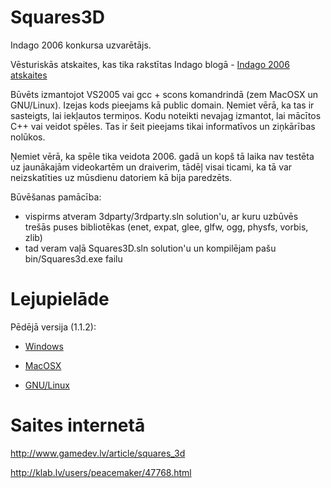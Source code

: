 Squares3D
=========

Indago 2006 konkursa uzvarētājs.

Vēsturiskās atskaites, kas tika rakstītas Indago blogā - [Indago 2006 atskaites][4]

Būvēts izmantojot VS2005 vai gcc + scons komandrindā (zem MacOSX un GNU/Linux). Izejas kods pieejams kā public domain. Ņemiet vērā, ka tas ir sasteigts, lai iekļautos termiņos. Kodu noteikti nevajag izmantot, lai mācītos C++ vai veidot spēles. Tas ir šeit pieejams tikai informatīvos un ziņkārības nolūkos.

Ņemiet vērā, ka spēle tika veidota 2006. gadā un kopš tā laika nav testēta uz jaunākajām videokartēm un draiverim, tādēļ visai ticami, ka tā var neizskatīties uz mūsdienu datoriem kā bija paredzēts.

Būvēšanas pamācība:

* vispirms atveram 3dparty/3rdparty.sln solution'u, ar kuru uzbūvēs trešās puses bibliotēkas (enet, expat, glee, glfw, ogg, physfs, vorbis, zlib)
* tad veram vaļā Squares3D.sln solution'u un kompilējam pašu bin/Squares3d.exe failu

Lejupielāde
===========

Pēdējā versija (1.1.2):

* [Windows][1]
* [MacOSX][2]
* [GNU/Linux][3]

  [1]: https://github.com/downloads/mmozeiko/Squares3D/Squares3D-1.1.2-Windows.exe
  [2]: https://github.com/downloads/mmozeiko/Squares3D/Squares3D-1.1.2-MacOSX.dmg
  [3]: https://github.com/downloads/mmozeiko/Squares3D/Squares3D-1.1.2-Linux.tar.gz
  [4]: https://github.com/mmozeiko/Squares3D/wiki/Indago-2006-atskaites

Saites internetā
================

http://www.gamedev.lv/article/squares_3d

http://klab.lv/users/peacemaker/47768.html
